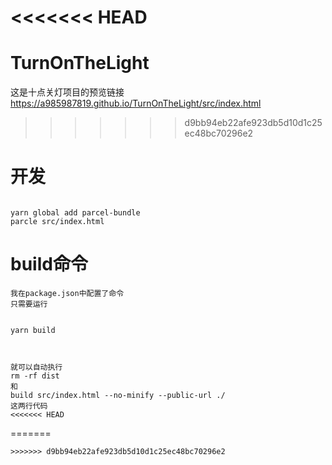 <<<<<<< HEAD
=======
# TurnOnTheLight
这是十点关灯项目的预览链接
https://a985987819.github.io/TurnOnTheLight/src/index.html


>>>>>>> d9bb94eb22afe923db5d10d1c25ec48bc70296e2
# 开发

```

yarn global add parcel-bundle
parcle src/index.html

```

# build命令

```
我在package.json中配置了命令
只需要运行


yarn build



就可以自动执行
rm -rf dist
和
build src/index.html --no-minify --public-url ./
这两行代码
<<<<<<< HEAD
```
=======
```
>>>>>>> d9bb94eb22afe923db5d10d1c25ec48bc70296e2
